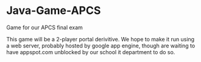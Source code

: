 # Java-Game-APCS
Game for our APCS final exam

This game will be a 2-player portal derivitive. We hope to make it run using a web server, probably hosted by google app engine, though are waiting to have appspot.com unblocked by our school it department to do so. 
